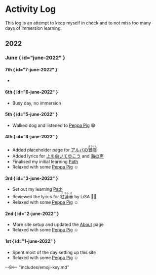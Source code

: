 # Activity Log

This log is an attempt to keep myself in check and to not miss too many days of immersion learning.

## 2022

### June { id="june-2022" }

#### 7th { id="7-june-2022" }

* 

#### 6th { id="6-june-2022" }

* Busy day, no immersion

#### 5th { id="5-june-2022" }

* Walked dog and listened to <a href="https://www.youtube.com/c/%E3%83%9A%E3%83%83%E3%83%91%E3%83%94%E3%83%83%E3%82%B0" target="_blank">Peppa Pig</a> :grin:

#### 4th { id="4-june-2022" }

* Added placeholder page for [アルバの<ruby>冒<rp>(</rp><rt>ぼう</rt><rp>)</rp>険<rp>(</rp><rt>けん</rt><rp>)</rp></ruby>](/play/steam/alba-a-wildlife-adventure)
* Added lyrics for [上を向いて歩こう](/listen/music/kyu-sakamoto/#sukiyaki) and [海の声](/listen/music/kenta-kiritani/#voice-of-the-sea)
* Finalised my initial learning [Path](/path)
* Relaxed with some <a href="https://www.youtube.com/c/%E3%83%9A%E3%83%83%E3%83%91%E3%83%94%E3%83%83%E3%82%B0" target="_blank">Peppa Pig</a> :relaxed:

#### 3rd { id="3-june-2022" }

* Set out my learning [Path](/path)
* Reviewed the lyrics for <ruby>紅<rp>(</rp><rt>ぐ</rt><rp>)</rp>蓮<rp>(</rp><rt>れん</rt><rp>)</rp>華<rp>(</rp><rt>げ</rt><rp>)</rp></ruby> by LiSA :face_with_spiral_eyes:
* Relaxed with some <a href="https://www.youtube.com/c/%E3%83%9A%E3%83%83%E3%83%91%E3%83%94%E3%83%83%E3%82%B0" target="_blank">Peppa Pig</a> :relaxed:

#### 2nd { id="2-june-2022" }

* More site setup and updated the [About](/about) page
* Relaxed with some <a href="https://www.youtube.com/c/%E3%83%9A%E3%83%83%E3%83%91%E3%83%94%E3%83%83%E3%82%B0" target="_blank">Peppa Pig</a> :relaxed:

#### 1st { id="1-june-2022" }

* Spent most of the day setting up this site
* Relaxed with some <a href="https://www.youtube.com/c/%E3%83%9A%E3%83%83%E3%83%91%E3%83%94%E3%83%83%E3%82%B0" target="_blank">Peppa Pig</a> :relaxed:

--8<-- "includes/emoji-key.md"